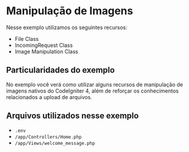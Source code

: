 # Manipulação de Imagens

Nesse exemplo utilizamos os seguintes recursos:

- File Class
- IncomingRequest Class
- Image Manipulation Class

## Particularidades do exemplo

No exemplo você verá como utilizar alguns recursos de manipulação de imagens nativos do CodeIgniter 4, além de reforçar os conhecimentos relacionados a upload de arquivos.

## Arquivos utilizados nesse exemplo

- `.env`
- `/app/Controllers/Home.php`
- `/app/Views/welcome_message.php`